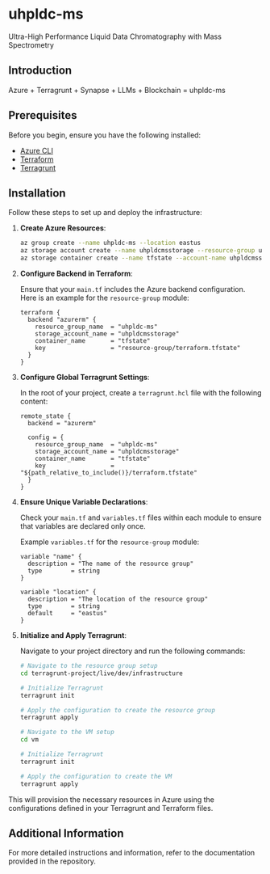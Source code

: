 # uhpldc-ms
Ultra-High Performance Liquid Data Chromatography with Mass Spectrometry

## Introduction

Azure + Terragrunt + Synapse + LLMs + Blockchain = uhpldc-ms

## Prerequisites

Before you begin, ensure you have the following installed:
- [Azure CLI](https://docs.microsoft.com/en-us/cli/azure/install-azure-cli)
- [Terraform](https://learn.hashicorp.com/tutorials/terraform/install-cli)
- [Terragrunt](https://terragrunt.gruntwork.io/docs/getting-started/install/)

## Installation

Follow these steps to set up and deploy the infrastructure:

1. **Create Azure Resources**:
    ```sh
    az group create --name uhpldc-ms --location eastus
    az storage account create --name uhpldcmsstorage --resource-group uhpldc-ms --location eastus --sku Standard_LRS
    az storage container create --name tfstate --account-name uhpldcmsstorage
    ```

2. **Configure Backend in Terraform**:

    Ensure that your `main.tf` includes the Azure backend configuration. Here is an example for the `resource-group` module:

    ```hcl
    terraform {
      backend "azurerm" {
        resource_group_name  = "uhpldc-ms"
        storage_account_name = "uhpldcmsstorage"
        container_name       = "tfstate"
        key                  = "resource-group/terraform.tfstate"
      }
    }
    ```

3. **Configure Global Terragrunt Settings**:

    In the root of your project, create a `terragrunt.hcl` file with the following content:

    ```hcl
    remote_state {
      backend = "azurerm"

      config = {
        resource_group_name  = "uhpldc-ms"
        storage_account_name = "uhpldcmsstorage"
        container_name       = "tfstate"
        key                  = "${path_relative_to_include()}/terraform.tfstate"
      }
    }
    ```

4. **Ensure Unique Variable Declarations**:

    Check your `main.tf` and `variables.tf` files within each module to ensure that variables are declared only once.

    Example `variables.tf` for the `resource-group` module:

    ```hcl
    variable "name" {
      description = "The name of the resource group"
      type        = string
    }

    variable "location" {
      description = "The location of the resource group"
      type        = string
      default     = "eastus"
    }
    ```

5. **Initialize and Apply Terragrunt**:

    Navigate to your project directory and run the following commands:

    ```sh
    # Navigate to the resource group setup
    cd terragrunt-project/live/dev/infrastructure

    # Initialize Terragrunt
    terragrunt init

    # Apply the configuration to create the resource group
    terragrunt apply

    # Navigate to the VM setup
    cd vm

    # Initialize Terragrunt
    terragrunt init

    # Apply the configuration to create the VM
    terragrunt apply
    ```

This will provision the necessary resources in Azure using the configurations defined in your Terragrunt and Terraform files.

## Additional Information

For more detailed instructions and information, refer to the documentation provided in the repository.
